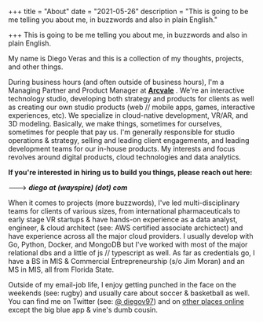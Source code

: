 +++
title = "About"
date = "2021-05-26"
description = "This is going to be me telling you about me, in buzzwords and also in plain English."

+++
This is going to be me telling you about me, in buzzwords and also in plain English.


My name is Diego Veras and this is a collection of my thoughts, projects, and other things.

During business hours (and often outside of business hours), I'm a Managing Partner and Product Manager at [**Arcvale**](https://arcvale.com/) . We're an interactive technology studio, developing both strategy and products for clients as well as creating our own studio products (web // mobile apps, games, interactive experiences, etc). We specialize in cloud-native development, VR/AR, and 3D modeling. Basically, we make things, sometimes for ourselves, sometimes for people that pay us. I'm generally responsible for studio operations & strategy, selling and leading client engagements, and leading development teams for our in-house products. My interests and focus revolves around digital products, cloud technologies and data analytics. 

**If you're interested in hiring us to build you things, please reach out here:**

---> ***diego at (wayspire) (dot) com***



When it comes to projects (more buzzwords), I've led multi-disciplinary teams for clients of various sizes, from international pharmaceuticals to early stage VR startups & have hands-on experience as a data analyst, engineer, & cloud architect (see: AWS certified associate archictect) and have experience across all the major cloud providers. I usually develop with Go, Python, Docker, and MongoDB but I've worked with most of the major relational dbs and a little of js // typescript as well. As far as credentials go, I have a BS in MIS & Commercial Entrepreneurship (s/o Jim Moran) and an MS in MIS, all from Florida State. 

Outside of my email-job life, I enjoy getting punched in the face on the weekends (see: rugby) and usually care about soccer & basketball as well. You can find me on Twitter (see: [@ diegov97](https://twitter.com/diegov97)) and on [other places online](https://dverasc.github.io/showcase/socials) except the big blue app & vine's dumb cousin.
